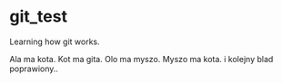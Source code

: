 # git_test

Learning how git works.

Ala ma kota.
Kot ma gita.
Olo ma myszo.
Myszo ma kota.
i kolejny blad poprawiony..